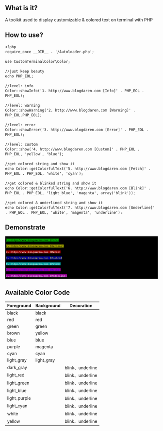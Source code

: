 ## What is it?
A toolkit used to display customizable & colored text on terminal with PHP

## How to use?
```
<?php
require_once __DIR__ . '/Autoloader.php';

use CustomTerminalColor\Color;

//just keep beauty
echo PHP_EOL;

//level: info
Color::showInfo('1. http://www.blogdaren.com [Info]' . PHP_EOL . PHP_EOL);

//level: warning
Color::showWarning('2. http://www.blogdaren.com [Warning]' . PHP_EOL.PHP_EOL);

//level: error
Color::showError('3. http://www.blogdaren.com [Error]' . PHP_EOL . PHP_EOL);

//level: custom
Color::show('4. http://www.blogdaren.com [Custom]' . PHP_EOL . PHP_EOL, 'yellow', 'blue');

//get colored string and show it
echo Color::getColorfulText('5. http://www.blogdaren.com [Fetch]' . PHP_EOL . PHP_EOL, 'white', 'cyan');

//get colored & blinked string and show it
echo Color::getColorfulText('6. http://www.blogdaren.com [Blink]' . PHP_EOL . PHP_EOL, 'light_blue', 'magenta', array('blink'));

//get colored & underlined string and show it
echo Color::getColorfulText('7. http://www.blogdaren.com [Underline]' . PHP_EOL . PHP_EOL, 'white', 'magenta', 'underline');

```

## Demonstrate
![demo](https://github.com/blogdaren/CustomTerminalColor/blob/master/image/demo.png)

## Available Color Code
| Foreground  | Background  |  Decoration      |
| ----------  | ----------  |  ----------      |
| black       | black       |                  |
| red         | red         |                  |
| green       | green       |                  |
| brown       | yellow      |                  |
| blue        | blue        |                  |
| purple      | magenta     |                  |
| cyan        | cyan        |                  |
| light_gray  | light_gray  |                  |
| dark_gray   |             | blink、underline |
| light_red   |             | blink、underline |
| light_green |             | blink、underline |
| light_blue  |             | blink、underline |
| light_purple|             | blink、underline |
| light_cyan  |             | blink、underline |
| white       |             | blink、underline |
| yellow      |             | blink、underline |

